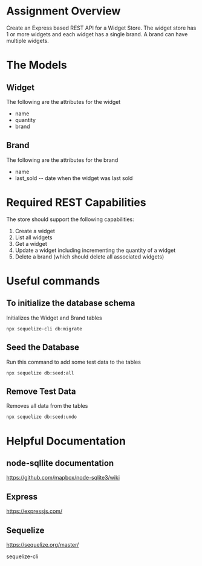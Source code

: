 # Assignment Overview
Create an Express based REST API for a Widget Store.  The widget store has 1 or more widgets and each widget has a single brand. A brand can have multiple widgets. 

# The Models

## Widget

The following are the attributes for the widget
* name
* quantity
* brand

## Brand

The following are the attributes for the brand
* name
* last_sold -- date when the widget was last sold

# Required REST Capabilities 

The store should support the following capabilities:

1. Create a widget
1. List all widgets
2. Get a widget   
3. Update a widget including incrementing the quantity of a widget
4. Delete a brand (which should delete all associated widgets)

# Useful commands

## To initialize the database schema

Initializes the Widget and Brand tables

```
npx sequelize-cli db:migrate
```

## Seed the Database

Run this command to add some test data to the tables

```
npx sequelize db:seed:all
```

## Remove Test Data 

Removes all data from the tables

```
npx sequelize db:seed:undo
```

# Helpful Documentation

## node-sqllite documentation

https://github.com/mapbox/node-sqlite3/wiki

## Express

https://expressjs.com/

## Sequelize

https://sequelize.org/master/

sequelize-cli 

